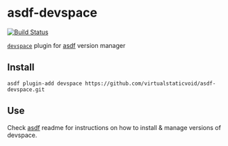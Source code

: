 # asdf-devspace

[![Build Status](https://travis-ci.org/virtualstaticvoid/asdf-devspace.svg?branch=master)](https://travis-ci.org/virtualstaticvoid/asdf-devspace)

[`devspace`][util] plugin for [asdf](https://github.com/asdf-vm/asdf) version manager

## Install

```
asdf plugin-add devspace https://github.com/virtualstaticvoid/asdf-devspace.git
```

## Use

Check [asdf](https://github.com/asdf-vm/asdf) readme for instructions on how to install & manage versions of devspace.

[util]: https://github.com/devspace-cloud/devspace
